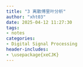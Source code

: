 ```yaml
---
title: "3 离散傅里叶分析"
author: "xht03"
date: 2025-04-12 11:27:30
tags:
- notes
categories:
- Digital Signal Processing
header-includes:
- \usepackage{xeCJK}
---
```




